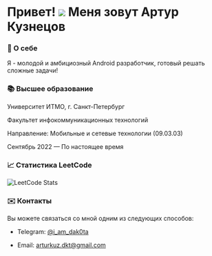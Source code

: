 Привет! ![](https://user-images.githubusercontent.com/18350557/176309783-0785949b-9127-417c-8b55-ab5a4333674e.gif) Меня зовут Артур Кузнецов 
======================================================================================================================================

### 👤 О себе

Я - молодой и амбициозный Android разработчик, готовый решать сложные задачи!

### 📚 Высшее образование

Университет ИТМО, г. Санкт-Петербург

Факультет инфокоммуникационных технологий

Направление: Мобильные и сетевые технологии (09.03.03)

Сентябрь 2022 — По настоящее время

### 📈 Статистика LeetCode

![LeetCode Stats](https://leetcard.jacoblin.cool/i_am_dak0ta?theme=dark&font=Fira%20Sans)

### ✉️ Контакты

Вы можете связаться со мной одним из следующих способов: 

- Telegram: [@i_am_dak0ta](https://t.me/i_am_dak0ta)

- Email: [arturkuz.dkt@gmail.com](mailto:arturkuz.dkt@gmail.com)
